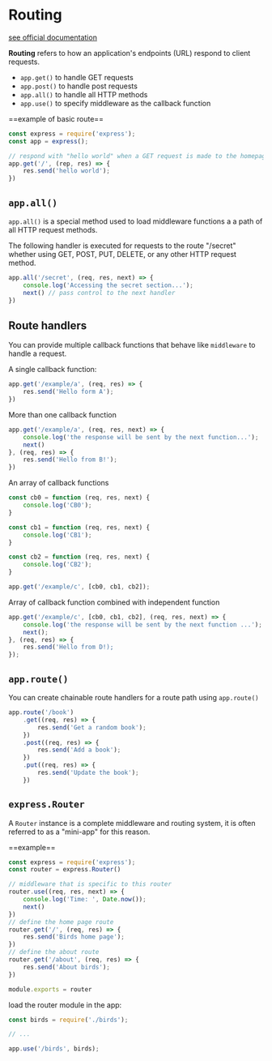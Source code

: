 # Routing

[see official documentation](https://expressjs.com/en/guide/routing.html)

**Routing** refers to how an application's endpoints (URL) respond to client requests.

- `app.get()` to handle GET requests
- `app.post()` to handle post requests
- `app.all()` to handle all HTTP methods
- `app.use()` to specify middleware as the callback function

==example of basic route==

```javascript
const express = require('express');
const app = express();

// respond with "hello world" when a GET request is made to the homepage
app.get('/', (rep, res) => {
    res.send('hello world');
})
```

## `app.all()`

`app.all()` is a special method used to load middleware functions a a path of all HTTP request methods.

The following handler is executed for requests to the route "/secret" whether using GET, POST, PUT, DELETE, or any other HTTP request method.

```javascript
app.all('/secret', (req, res, next) => {
    console.log('Accessing the secret section...');
    next() // pass control to the next handler
})
```

## Route handlers

You can provide multiple callback functions that behave like `middleware` to handle a request.

A single callback function:

```javascript
app.get('/example/a', (req, res) => {
    res.send('Hello form A');
})
```

More than one callback function

```javascript
app.get('/example/a', (req, res, next) => {
    console.log('the response will be sent by the next function...');
    next()
}, (req, res) => {
    res.send('Hello from B!');
})
```

An array of callback functions

```javascript
const cb0 = function (req, res, next) {
    console.log('CB0');
}

const cb1 = function (req, res, next) {
    console.log('CB1');
}

const cb2 = function (req, res, next) {
    console.log('CB2');
}

app.get('/example/c', [cb0, cb1, cb2]);
```

Array of callback function combined with independent function

```javascript
app.get('/example/c', [cb0, cb1, cb2], (req, res, next) => {
    console.log('the response will be sent by the next function ...');
    next();
}, (req, res) => {
    res.send('Hello from D!);
});
```

## `app.route()`

You can create chainable route handlers for a route path using `app.route()`

```javascript
app.route('/book')
    .get((req, res) => {
        res.send('Get a random book');
    })
    .post((req, res) => {
        res.send('Add a book');
    })
    .put((req, res) => {
        res.send('Update the book');
    })
```

## `express.Router`

A `Router` instance is a complete middleware and routing system, it is often referred to as a "mini-app" for this reason.

==example==

```javascript
const express = require('express');
const router = express.Router()

// middleware that is specific to this router
router.use((req, res, next) => {
    console.log('Time: ', Date.now());
    next()
})
// define the home page route
router.get('/', (req, res) => {
    res.send('Birds home page');
})
// define the about route
router.get('/about', (req, res) => {
    res.send('About birds');
})

module.exports = router
```

load the router module in the app:

```javascript
const birds = require('./birds');

// ...

app.use('/birds', birds);
```
